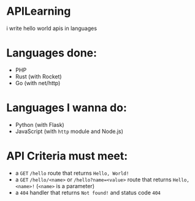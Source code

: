 # APILearning  
i write hello world apis in languages  
  
# Languages done:  
 - PHP  
 - Rust (with Rocket)  
 - Go (with net/http)  

# Languages I wanna do:  
 - Python (with Flask)  
 - JavaScript (with `http` module and Node.js)  
  
# API Criteria must meet:  
 - a `GET` `/hello` route that returns `Hello, World!`  
 - a `GET` `/hello/<name>` or `/hello?name=<value>` route that returns `Hello, <name>!` (`<name>` is a parameter)
 - a `404` handler that returns `Not found!` and status code `404`